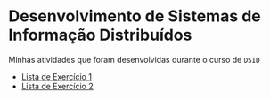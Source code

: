 # Desenvolvimento de Sistemas de Informação Distribuídos

Minhas atividades que foram desenvolvidas durante o curso de `DSID`

- [Lista de Exercício 1](./Listas/Lista1.md)
- [Lista de Exercício 2](./Listas/Lista2.md)
